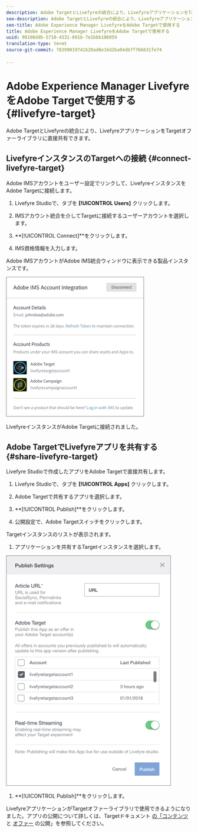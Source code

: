 ```yaml
---
description: Adobe TargetとLivefyreの統合により、LivefyreアプリケーションをTargetオファーライブラリに直接共有できます。
seo-description: Adobe TargetとLivefyreの統合により、LivefyreアプリケーションをTargetオファーライブラリに直接共有できます。
seo-title: Adobe Experience Manager LivefyreをAdobe Targetで使用する
title: Adobe Experience Manager LivefyreをAdobe Targetで使用する
uuid: 98108ddb-5710-4331-891b-7e1bbb106059
translation-type: tm+mt
source-git-commit: 78399019741620ad8e16d2ba04db7f766631fe74

---
```


# Adobe Experience Manager LivefyreをAdobe Targetで使用する {#livefyre-target}

Adobe TargetとLivefyreの統合により、LivefyreアプリケーションをTargetオファーライブラリに直接共有できます。

## LivefyreインスタンスのTargetへの接続 {#connect-livefyre-target}

Adobe IMSアカウントをユーザー設定でリンクして、LivefyreインスタンスをAdobe Targetに接続します。

1. Livefyre Studioで、タブを **[!UICONTROL Users]** クリックします。

1. IMSアカウント統合を介してTargetに接続するユーザーアカウントを選択します。

1. **[!UICONTROL Connect]**をクリックします。

1. IMS資格情報を入力します。

Adobe IMSアカウントがAdobe IMS統合ウィンドウに表示できる製品インスタンスです。

![](assets/livefyre-target-connect.png)

LivefyreインスタンスがAdobe Targetに接続されました。

## Adobe TargetでLivefyreアプリを共有する {#share-livefyre-target}

Livefyre Studioで作成したアプリをAdobe Targetで直接共有します。

1. Livefyre Studioで、タブを **[!UICONTROL Apps]** クリックします。

1. Adobe Targetで共有するアプリを選択します。

1. **[!UICONTROL Publish]**をクリックします。

1. 公開設定で、Adobe Targetスイッチをクリックします。

Targetインスタンスのリストが表示されます。

1. アプリケーションを共有するTargetインスタンスを選択します。

![](assets/livefyre-target-publish.png)

1. **[!UICONTROL Publish]**をクリックします。

LivefyreアプリケーションがTargetオファーライブラリで使用できるようになりました。アプリの公開について詳しくは、Targetドキュメント [の「コンテンツ](/help/using/c-library/t-publish-content.md) と [オファー](https://marketing.adobe.com/resources/help/en_US/target/target/c_manage_content.html) の公開」を参照してください。